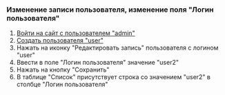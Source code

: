 ### Изменение записи пользователя, изменение поля "Логин пользователя"

1. [Войти на сайт с пользователем "admin"](../../../../0.%20Шаги/1.%20Войти%20на%20сайт%20с%20пользователем%20username.md)
1. [Создать пользователя "user"](../../../../0.%20Шаги/3.%20Создать%20пользователя%20username.md)
1. Нажать на иконку "Редактировать запись" пользователя с логином "user"
1. Ввести в поле "Логин пользователя" значение "user2"
1. Нажать на кнопку "Сохранить"
1. В таблице "Список" присутствует строка со значением "user2" в столбце "Логин пользователя"